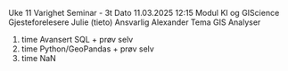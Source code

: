 Uke                                           11
Varighet                            Seminar - 3t
Dato                            11.03.2025 12:15
Modul                            KI og GIScience
Gjesteforelesere                   Julie (tieto)
Ansvarlig                              Alexander
Tema                                GIS Analyser
1. time                 Avansert SQL + prøv selv
2. time             Python/GeoPandas + prøv selv
3. time                                      NaN